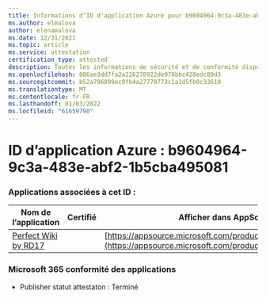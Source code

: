 ```yaml
---
title: Informations d’ID d’application Azure pour b9604964-9c3a-483e-abf2-1b5cba495081
ms.author: elmalova
author: elenamalova
ms.date: 12/31/2021
ms.topic: article
ms.service: attestation
certification_type: attested
description: Toutes les informations de sécurité et de conformité disponibles pour b9604964-9c3a-483e-abf2-1b5cba495081.
ms.openlocfilehash: 086ae3dd7fa2a226278922de978bbc428edc89d3
ms.sourcegitcommit: b52a796899ec9fb4a27778773c1a1d5fb0c33610
ms.translationtype: MT
ms.contentlocale: fr-FR
ms.lasthandoff: 01/03/2022
ms.locfileid: "61659790"
---
```

# <a name="azure-app-id-b9604964-9c3a-483e-abf2-1b5cba495081"></a>ID d’application Azure : b9604964-9c3a-483e-abf2-1b5cba495081


### <a name="apps-associated-with-this-id"></a>Applications associées à cet ID :
| **Nom de l’application** | **Certifié** | **Afficher dans AppSource** |
|--------------|---------------|-----------------------|
| [Perfect Wiki by RD17](https://docs.microsoft.com/microsoft-365-app-certification/forward/WA200001679) |  | [https://appsource.microsoft.com/product/office/WA200001679](https://appsource.microsoft.com/product/office/WA200001679) |

### <a name="microsoft-365-app-compliance-status"></a>Microsoft 365 conformité des applications
- Publisher statut attestaton : Terminé

